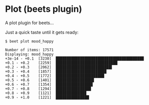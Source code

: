 # Plot (beets plugin)

A plot plugin for beets...

Just a quick taste until it gets ready:

```text
$ beet plot mood_happy

Number of items: 17571
Displaying: mood_happy
+3e-14 - +0.1  [3230]  ████████████████████████████████████████
+0.1 - +0.2    [2259]  ████████████████████████████
+0.2 - +0.3    [2062]  █████████████████████████▌
+0.3 - +0.4    [1857]  ███████████████████████
+0.4 - +0.5    [1772]  ██████████████████████
+0.5 - +0.6    [1401]  █████████████████▍
+0.6 - +0.7    [1354]  ████████████████▊
+0.7 - +0.8    [1294]  ████████████████
+0.8 - +0.9    [1121]  █████████████▉
+0.9 - +1.0    [1221]  ███████████████▏
```

